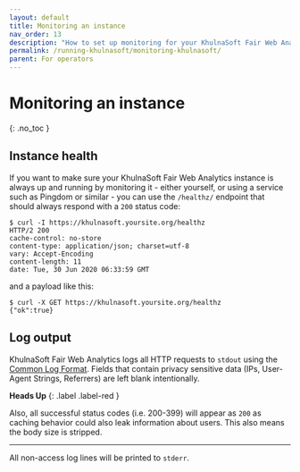 ```yaml
---
layout: default
title: Monitoring an instance
nav_order: 13
description: "How to set up monitoring for your KhulnaSoft Fair Web Analytics instance and what is being logged"
permalink: /running-khulnasoft/monitoring-khulnasoft/
parent: For operators
---
```


<!--
Copyright 2020 - KhulnaSoft Authors <admin@khulnasoft.com>
SPDX-License-Identifier: Apache-2.0
-->

# Monitoring an instance
{: .no_toc }

## Instance health

If you want to make sure your KhulnaSoft Fair Web Analytics instance is always up and running by monitoring it - either yourself, or using a service such as Pingdom or similar - you can use the `/healthz/` endpoint that should always respond with a `200` status code:

```
$ curl -I https://khulnasoft.yoursite.org/healthz
HTTP/2 200
cache-control: no-store
content-type: application/json; charset=utf-8
vary: Accept-Encoding
content-length: 11
date: Tue, 30 Jun 2020 06:33:59 GMT
```

and a payload like this:

```
$ curl -X GET https://khulnasoft.yoursite.org/healthz
{"ok":true}
```

## Log output

KhulnaSoft Fair Web Analytics logs all HTTP requests to `stdout` using the [Common Log Format][clf]. Fields that contain privacy sensitive data (IPs, User-Agent Strings, Referrers) are left blank intentionally.

__Heads Up__
{: .label .label-red }

Also, all successful status codes (i.e. 200-399) will appear as `200` as caching behavior could also leak information about users. This also means the body size is stripped.

[clf]: https://en.wikipedia.org/wiki/Common_Log_Format

---

All non-access log lines will be printed to `stderr`.
